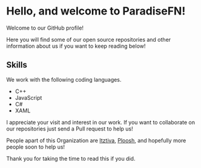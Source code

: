 # Hello, and welcome to ParadiseFN!

Welcome to our GitHub profile!

Here you will find some of our open source repositories and other information about us if you want to keep reading below!

## Skills

We work with the following coding languages.

- C++
- JavaScript 
- C# 
- XAML

I appreciate your visit and interest in our work. If you want to collaborate on our repositories just send a Pull request to help us! 

People apart of this Organization are [Itztiva](https://github.com/itztiva), [Ploosh](https://github.com/plooshi), and hopefully more people soon to help us!

Thank you for taking the time to read this if you did.
